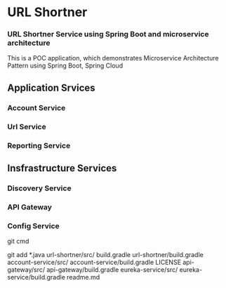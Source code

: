 # URL Shortner
### URL Shortner Service using Spring Boot and microservice architecture

This is a POC application, which demonstrates Microservice Architecture Pattern using Spring Boot, Spring Cloud

## Application Srvices

### Account Service

### Url Service

### Reporting Service <ToDo>

## Insfrastructure Services

### Discovery Service

### API Gateway

### Config Service <ToDO>

git cmd

git add *.java url-shortner/src/ build.gradle url-shortner/build.gradle account-service/src/ account-service/build.gradle LICENSE api-gateway/src/ api-gateway/build.gradle eureka-service/src/ eureka-service/build.gradle readme.md
